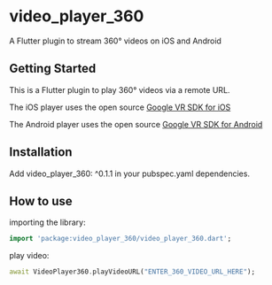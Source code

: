 # video_player_360

A Flutter plugin to stream 360° videos on iOS and Android

## Getting Started

This is a Flutter plugin to play 360° videos via a remote URL. 

The iOS player uses the open source [Google VR SDK for iOS](https://github.com/googlevr/gvr-ios-sdk)

The Android player uses the open source [Google VR SDK for Android](https://github.com/googlevr/gvr-android-sdk)

## Installation
Add video_player_360: ^0.1.1 in your pubspec.yaml dependencies.

## How to use #
importing the library:
``` dart
import 'package:video_player_360/video_player_360.dart';
```
play video:
``` dart
await VideoPlayer360.playVideoURL("ENTER_360_VIDEO_URL_HERE");
```
